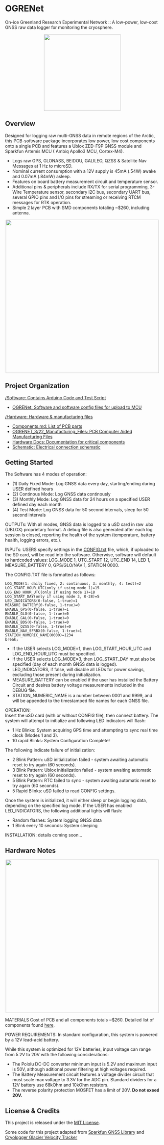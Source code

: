 # OGRENet
On-ice Greenland Research Experimental Network :: A low-power, low-cost GNSS raw data logger for monitoring the cryosphere.
<p align="center">
<img src="https://user-images.githubusercontent.com/37055625/161155794-8e4619df-977a-4cc8-ab37-04bb2754a40c.jpg" width="250"/>
</p>

## Overview
Designed for logging raw multi-GNSS data in remote regions of the Arctic, this PCB-software package incorporates low power, low cost components onto a single PCB and features a Ublox ZED-F9P GNSS module and Sparkfun Artemis MCU ( Ambiq Apollo3 MCU, Cortex-M4). 
- Logs raw GPS, GLONASS, BEIDOU, GALILEO, QZSS & Satellite Nav Messages at 1 Hz to microSD.
- Nominal current consumption with a 12V supply is 45mA (.54W) awake and 0.07mA (.84mW) asleep.
- Features on board battery measurement circuit and temperature sensor. 
- Additional pins & peripherals include RX/TX for serial programming, 3-Wire Temperature sensor, secondary I2C bus, secondary UART bus, several GPIO pins and I/O pins for streaming or receiving RTCM messages for RTK operation.  
- Simple 2 layer PCB with SMD components totaling ~$260, including antenna.

<p align="center">
<img src="https://user-images.githubusercontent.com/37055625/159164258-056cc197-e42d-48bf-8e59-d1279da0c638.png" width="500"/>
</p>

## Project Organization 
[/Software: Contains Arduino Code and Test Script](Software)
- [OGRENet: Software and software config files for upload to MCU](OGRENet) <br>


[/Hardware: Hardware & manufacturing files](Hardware)
- [Components.md: List of PCB parts](Hardware/Components.md)
- [OGRENET_3/22_Manufacturing_Files: PCB Computer Aided Manufacturing Files](Hardware/OGRENET_3/22_Manufacturing_Files.zip)
- [Hardware Docs: Documentation for critical components](Hardware/HardwareDocs)
- [Schematic: Electrical connection schematic](Hardware/GNSS_Schematic2.pdf)


## Getting Started 

The Software has 4 modes of operation: 
  - (1) Daily Fixed Mode: Log GNSS data every day, starting/ending during USER defined hours
  - (2) Continous Mode: Log GNSS data continously
  - (3) Monthly Mode: Log GNSS data for 24 hours on a specified USER defined day each month
  - (4) Test Mode: Log GNSS data for 50 second intervals, sleep for 50 second intervals
  
OUTPUTs: With all modes, GNSS data is logged to a uSD card in raw .ubx (UBLOX) proprietary format. A debug file is also generated after each log session is closed, reporting the health of the system (temperature, battery health, logging errors, etc.).
  
INPUTs: USERS specify settings in the [CONFIG.txt](OGRENet/CONFIG) file, which, if uploaded to the SD card, will be read into the software. 
Otherwise, software will default to hardcoded values: LOG_MODE 1, UTC_START 12, UTC_END 14, LED 1, MEASURE_BATTERY 0, GPS/GLO/NAV 1, STATION 0000.

The CONFIG.TXT file is formatted as follows: 

```
LOG_MODE(1: daily fixed, 2: continuous, 3: monthly, 4: test)=2
LOG_START_HOUR_UTC(only if using mode 1)=15
LOG_END_HOUR_UTC(only if using mode 1)=18
LOG_START_DAY(only if using mode 3, 0-28)=5
LED_INDICATORS(0-false, 1-true)=1
MEASURE_BATTERY(0-false, 1-true)=0
ENABLE_GPS(0-false, 1-true)=1
ENABLE_GLO(0-false, 1-true)=0
ENABLE_GAL(0-false, 1-true)=0
ENABLE_BDS(0-false, 1-true)=0
ENABLE_QZSS(0-false, 1-true)=0
ENABLE_NAV_SFRBX(0-false, 1-true)=1
STATION_NUMERIC_NAME(0000)=1234
break;
```

- If the USER selects LOG_MODE=1, then LOG_START_HOUR_UTC and LOG_END_HOUR_UTC must be specified. 
- If the USER selects LOG_MODE=3, then LOG_START_DAY must also be specified (day of each month GNSS data is logged). 
- LED_INDICATORS, if false, will disable all LEDs for power savings, excluding those present during initialization. 
- MEASURE_BATTERY can be enabled if the user has installed the Battery Circuit and desires battery voltage measurements included in the DEBUG file.
- STATION_NUMERIC_NAME is a number between 0001 and 9999, and will be appended to the timestamped file names for each GNSS file. 

OPERATION:  
Insert the uSD card (with or without CONFIG file), then connect battery. The system will attempt to initialize and following LED indicators will flash: 
  - 1 Hz Blinks: System acquiring GPS time and attempting to sync real time clock (Modes 1 and 3).
  - 10 rapid Blinks: System Configuration Complete!
  
 The following indicate failure of initialization: 
  - 2 Blink Pattern: uSD initialization failed - system awaiting automatic reset to try again (60 seconds).
  - 3 Blink Pattern: Ublox initialization failed - system awaiting automatic reset to try again (60 seconds).
  - 5 Blink Pattern: RTC failed to sync - system awaiting automatic reset to try again (60 seconds). 
  - 5 Rapid Blinks: uSD failed to read CONFIG settings. 

Once the system is initialized, it will either sleep or begin logging data, depending on the specified log mode. 
If the USER has enabled LED_INDICATORS, the following additional lights will flash: 
  - Random flashes: System logging GNSS data
  - 1 Blink every 10 seconds: System sleeping

INSTALLATION:
details coming soon...

## Hardware Notes
<p align="center">
<img src="https://user-images.githubusercontent.com/37055625/159168297-7e0709cb-d71b-4a1e-9d3b-56ec911e481a.png" width="500"/>
</p>

MATERIALS
Cost of PCB and all components totals ~$260. Detailed list of components found [here](Hardware/Components.md). <br>

POWER REQUIREMENTS: 
In standard configuration, this system is powered by a 12V lead-acid battery. 
  
While this system is optimized for 12V batteries, input voltage can range from 5.2V to 20V with the following considerations:  
  - The Pololu DC-DC converter minimum input is 5.2V and maximum input is 50V, although aditional power filtering at high voltages required. 
  - The Battery Measurement circuit features a voltage divider circuit that must scale max voltage to 3.3V for the ADC pin. Standard dividers for a 12V battery use 68kOhm and 10kOhm resistors. 
  - The reverse polarity protection MOSFET has a limit of 20V. **Do not exeed 20V.**

## License & Credits
This project is released under the [MIT License](http://opensource.org/licenses/MIT).

Some code for this project adapted from [Sparkfun GNSS Library](https://github.com/sparkfun/SparkFun_u-blox_GNSS_Arduino_Library) and 
[Cryologger Glacier Velocity Tracker](https://github.com/adamgarbo/Cryologger_Glacier_Velocity_Tracker)
